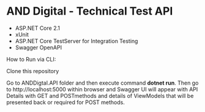 # AND Digital - Technical Test API

- ASP.NET Core 2.1
- xUnit
- ASP.NET Core TestServer for Integration Testing
- Swagger OpenAPI



How to Run via CLI:

Clone this repository

Go to ANDDigtal.API folder and then execute command **dotnet run**.  Then go to http://localhost:5000 within browser and Swagger UI will appear with API Details with GET and POSTmethods and details of ViewModels that will be presented back or required for POST methods.



